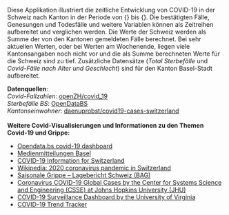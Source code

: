 Diese Applikation illustriert die zeitliche Entwicklung von COVID-19 in der Schweiz nach Kanton in der Periode von {} bis {}. Die bestätigten Fälle, Genesungen und Todesfälle und weitere Variablen können als Zeitreihen aufbereitet und verglichen werden. Die Werte der Schweiz werden als Summe der von den Kantonen gemeldeten Fälle berechnet. Bei sehr aktuellen Werten, oder bei Werten am Wochenende, liegen viele Kantonsangaben noch nicht vor und die als Summe berechneten Werte für die Schweiz sind zu tief. Zusätzliche Datensätze (*Total Sterbefälle* und *Covid-Fälle nach Alter und Geschlecht*) sind für den Kanton Basel-Stadt aufbereitet.<p>
**Datenquellen**:<br>
*Covid-Fallzahlen*: [openZH/covid_19](https://github.com/openZH/covid_19)<br>
*Sterbefälle BS*: [OpenDataBS](https://data.bs.ch/explore/dataset/100079/information/)<br>
*Kantonseinwohner*: [daenuprobst/covid19-cases-switzerland](https://github.com/daenuprobst/covid19-cases-switzerland/)<br><br>
**Weitere Covid-Visualisierungen und Informationen zu den Themen Covid-19 und Grippe:**<br>
* [Opendata.bs covid-19 dashboard](https://data.bs.ch/pages/covid-19-dashboard/)
* [Medienmitteilungen Basel](https://www.coronavirus.bs.ch/aktuelles.html)
* [COVID-19 Information for Switzerland](https://www.corona-data.ch/)
* [Wikipedia: 2020 coronavirus pandemic in Switzerland](https://en.wikipedia.org/wiki/2020_coronavirus_pandemic_in_Switzerland)
* [Saisonale Grippe – Lagebericht Schweiz (BAG)](https://www.bag.admin.ch/bag/de/home/krankheiten/ausbrueche-epidemien-pandemien/aktuelle-ausbrueche-epidemien/saisonale-grippe---lagebericht-schweiz.html)
* [Coronavirus COVID-19 Global Cases by the Center for Systems Science and Engineering (CSSE) at Johns Hopkins University (JHU)](https://gisanddata.maps.arcgis.com/apps/opsdashboard/index.html#/bda7594740fd40299423467b48e9ecf6)
* [COVID-19 Surveillance Dashboard by the University of Virginia](http://ncov.bii.virginia.edu/dashboard/)
* [COVID-19 Trend Tracker](https://public.tableau.com/profile/jonas.nart#!/vizhome/COVID19_15844962693420/COVID19-TrendTracker)